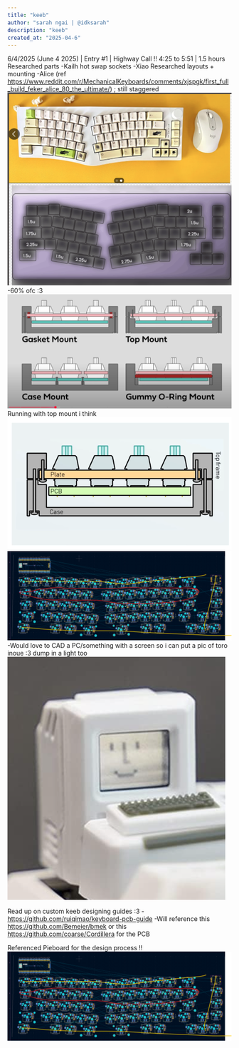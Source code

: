 ```yaml
---
title: "keeb"
author: "sarah ngai | @idksarah"
description: "keeb"
created_at: "2025-04-6"
---
```

6/4/2025 (June 4 2025) | Entry #1 | Highway Call !!
4:25 to 5:51 | 1.5 hours
Researched parts
-Kailh hot swap sockets 
-Xiao
Researched layouts + mounting
-Alice (ref https://www.reddit.com/r/MechanicalKeyboards/comments/xjspgk/first_full_build_feker_alice_80_the_ultimate/) ; still staggered
![alt text](journalPics/alice.png)
-60% ofc :3
![alt text](journalPics/mount.png)
Running with top mount i think
![alt text](journalPics/mount1.png)
![alt text](image.png)
-Would love to CAD a PC/something with a screen so i can put a pic of toro inoue :3 dump in a light too
![alt text](journalPics/personalityKey.png)

Read up on custom keeb designing guides :3
-https://github.com/ruiqimao/keyboard-pcb-guide
-Will reference this https://github.com/Bemeier/bmek or this https://github.com/coarse/Cordillera for the PCB

Referenced Pieboard for the design process !!![alt text](image.png)